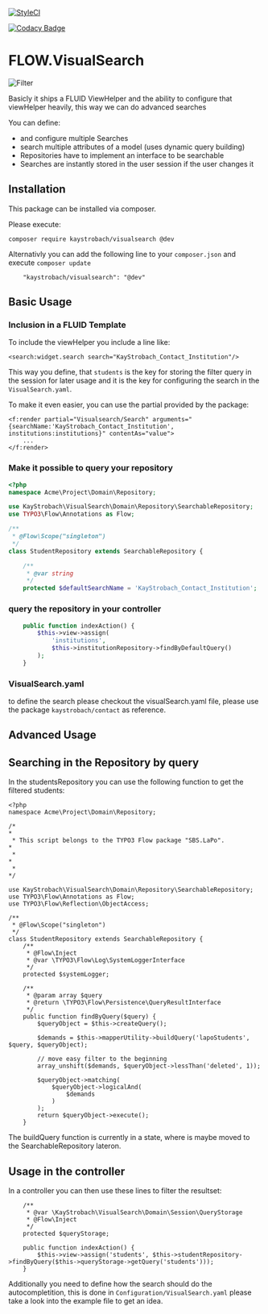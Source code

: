 [![StyleCI](https://github.styleci.io/repos/34098471/shield?branch=master)](https://github.styleci.io/repos/34098471)

[![Codacy Badge](https://api.codacy.com/project/badge/Grade/187a572c4b314a868532dca36ae79fac)](https://www.codacy.com/app/github_130/FLOW.VisualSearch?utm_source=github.com&amp;utm_medium=referral&amp;utm_content=kaystrobach/FLOW.VisualSearch&amp;utm_campaign=Badge_Grade)

# FLOW.VisualSearch

![Filter](Documentation/filter.gif)

Basicly it ships a FLUID ViewHelper and the ability to configure that viewHelper heavily, this way we can do advanced searches

You can define:

* and configure multiple Searches
* search multiple attributes of a model (uses dynamic query building)
* Repositories have to implement an interface to be searchable
* Searches are instantly stored in the user session if the user changes it

## Installation

This package can be installed via composer.

Please execute:

```
composer require kaystrobach/visualsearch @dev
```


Alternativly you can add the following line to your ```composer.json``` and execute ```composer update```

```
	"kaystrobach/visualsearch": "@dev"
```

## Basic Usage

### Inclusion in a FLUID Template

To include the viewHelper you include a line like:

```
<search:widget.search search="KayStrobach_Contact_Institution"/>
```

This way you define, that ```students``` is the key for storing the filter query in the session for later usage and it is the key for configuring the search in the ```VisualSearch.yaml```.

To make it even easier, you can use the partial provided by the package:

```
<f:render partial="Visualsearch/Search" arguments="{searchName:'KayStrobach_Contact_Institution', institutions:institutions}" contentAs="value">
	...
</f:render>
```

### Make it possible to query your repository

```php
<?php
namespace Acme\Project\Domain\Repository;

use KayStrobach\VisualSearch\Domain\Repository\SearchableRepository;
use TYPO3\Flow\Annotations as Flow;

/**
 * @Flow\Scope("singleton")
 */
class StudentRepository extends SearchableRepository {

    /**
     * @var string
     */
    protected $defaultSearchName = 'KayStrobach_Contact_Institution';
```

### query the repository in your controller

```php
    public function indexAction() {
        $this->view->assign(
            'institutions',
            $this->institutionRepository->findByDefaultQuery()
        );
    }

```

### VisualSearch.yaml

to define the search please checkout the visualSearch.yaml file, please use the package `kaystrobach/contact` as reference.


## Advanced Usage




## Searching in the Repository by query

In the studentsRepository you can use the following function to get the filtered students:

```
<?php
namespace Acme\Project\Domain\Repository;

/*                                                                        *
 * This script belongs to the TYPO3 Flow package "SBS.LaPo".              *
 *                                                                        *
 *                                                                        */

use KayStrobach\VisualSearch\Domain\Repository\SearchableRepository;
use TYPO3\Flow\Annotations as Flow;
use TYPO3\Flow\Reflection\ObjectAccess;

/**
 * @Flow\Scope("singleton")
 */
class StudentRepository extends SearchableRepository {
	/**
	 * @Flow\Inject
	 * @var \TYPO3\Flow\Log\SystemLoggerInterface
	 */
	protected $systemLogger;

	/**
	 * @param array $query
	 * @return \TYPO3\Flow\Persistence\QueryResultInterface
	 */
	public function findByQuery($query) {
		$queryObject = $this->createQuery();

		$demands = $this->mapperUtility->buildQuery('lapoStudents', $query, $queryObject);

		// move easy filter to the beginning
		array_unshift($demands, $queryObject->lessThan('deleted', 1));

		$queryObject->matching(
			$queryObject->logicalAnd(
				$demands
			)
		);
		return $queryObject->execute();
	}
```

The buildQuery function is currently in a state, where is maybe moved to the SearchableRepository lateron.

## Usage in the controller

In a controller you can then use these lines to filter the resultset:

```
	/**
	 * @var \KayStrobach\VisualSearch\Domain\Session\QueryStorage
	 * @Flow\Inject
	 */
	protected $queryStorage;
	
	public function indexAction() {
		$this->view->assign('students', $this->studentRepository->findByQuery($this->queryStorage->getQuery('students')));
	}
```

Additionally you need to define how the search should do the autocompletition, this is done in ```Configuration/VisualSearch.yaml``` please take a look into the example file to get an idea.
